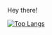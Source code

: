 Hey there!

[![Top Langs](github-readme-stats-lemon-two-51.vercel.app/api/top-langs/?username=acoatoitgs&langs_count=5&theme=tokyonight)](https://github.com/anuraghazra/github-readme-stats)

